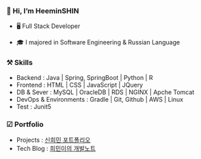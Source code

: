 ### 👋 Hi, I’m HeeminSHIN
* 🖥️ Full Stack Developer

* 🎓 I majored in Software Engineering & Russian Language 


### ⚒️ Skills
* Backend : Java | Spring, SpringBoot | Python | R
* Frontend : HTML | CSS | JavaScript | JQuery
* DB & Sever : MySQL | OracleDB | RDS | NGINX | Apche Tomcat
* DevOps & Environments : Gradle | Git, Github | AWS | Linux
* Test : Junit5 

### ☑ Portfolio
* Projects : [신희민 포트폴리오](https://github.com/Vida0822/portfolio?tab=readme-ov-file#%EC%8B%A0%ED%9D%AC%EB%AF%BC-%ED%8F%AC%ED%8A%B8%ED%8F%B4%EB%A6%AC%EC%98%A4)
* Tech Blog : [희민이의 개발노트](https://vida0822.github.io/)
